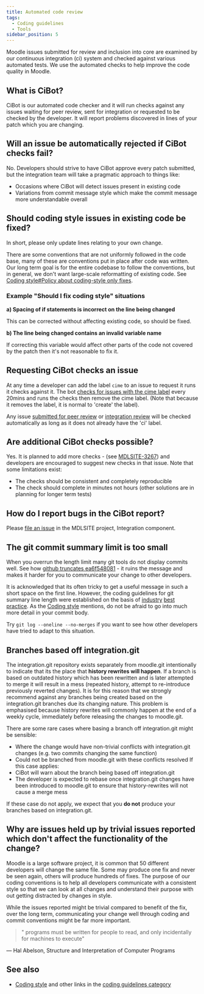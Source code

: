 ```yaml
---
title: Automated code review
tags:
  - Coding guidelines
  - Tools
sidebar_position: 5
---
```

Moodle issues submitted for review and inclusion into core are examined by our continuous integration (ci) system and checked against various automated tests. We use the automated checks to help improve the code quality in Moodle.

## What is CiBot?

CiBot is our automated code checker and it will run checks against any issues waiting for peer review, sent for integration or requested to be checked by the developer. It will report problems discovered in lines of your patch which you are changing.

## Will an issue be automatically rejected if CiBot checks fail?

No. Developers should strive to have CiBot approve every patch submitted, but the integration team will take a pragmatic approach to things like:

- Occasions where CiBot will detect issues present in existing code
- Variations from commit message style which make the commit message more understandable overall

## Should coding style issues in existing code be fixed?

In short, please only update lines relating to your own change.

There are some conventions that are not uniformly followed in the code base, many of these are conventions put in place after code was written. Our long term goal is for the entire codebase to follow the conventions, but in general, we don't want large-scale reformatting of existing code. See [Coding style#Policy about coding-style only fixes](/general/development/policies/codingstyle#policy-about-coding-style-only-fixes).

### Example "Should I fix coding style" situations

**a) Spacing of if statements is incorrect on the line being changed**

This can be corrected without affecting existing code, so should be fixed.

**b) The line being changed contains an invalid variable name**

If correcting this variable would affect other parts of the code not covered by the patch then it's not reasonable to fix it.

## Requesting CiBot checks an issue

At any time a developer can add the label `cime` to an issue to request it runs it checks against it. The bot [checks for issues with the cime label](https://github.com/moodlehq/moodle-local_ci/blob/master/tracker_automations/bulk_precheck_issues/criteria/developer_request/query.sh) every 20mins and runs the checks then remove the cime label. (Note that because it removes the label, it is normal to 'create' the label).

Any issue [submitted for peer review](https://github.com/moodlehq/moodle-local_ci/blob/master/tracker_automations/bulk_precheck_issues/criteria/awaiting_peer_review/query.sh) or [integration review](https://github.com/moodlehq/moodle-local_ci/blob/master/tracker_automations/bulk_precheck_issues/criteria/awaiting_integration/query.sh) will be checked automatically as long as it does not already have the 'ci'  label.

## Are additional CiBot checks possible?

Yes. It is planned to add more checks - (see [MDLSITE-3267](https://tracker.moodle.org/browse/MDLSITE-3267)) and developers are encouraged to suggest new checks in that issue. Note that some limitations exist:

- The checks should be consistent and completely reproducible
- The check should complete in minutes not hours (other solutions are in planning for longer term tests)

## How do I report bugs in the CiBot report?

Please [file an issue](https://tracker.moodle.org/secure/CreateIssueDetails!init.jspa?pid=10020&issuetype=1&components=12431&summary=Problem%20with%20CiBot%20results%20on%20MDL-XXXXX) in the MDLSITE project, Integration component.

## The git commit summary  limit is too small

When you overrun the length limit many git tools do not display commits well. See how [github truncates ea6f548081](https://github.com/moodle/moodle/commits/ea6f5480818c31763f91a90a0cafb6a63ca18117) - it ruins the message and makes it harder for you to communicate your change to other developers.

It is acknowledged that its often tricky to get a useful message in such a short space on the first line. However, the coding guidelines for git summary line length were established on the basis of [industry](https://github.com/blog/926-shiny-new-commit-styles) [best](http://git.kernel.org/cgit/linux/kernel/git/torvalds/linux.git/tree/Documentation/SubmittingPatches?id=aad7fb916a10f1065ad23de0c80a4a04bcba8437#n594) [practice](http://stackoverflow.com/questions/2290016/git-commit-messages-50-72-formatting). As the [Coding style](/general/development/policies/codingstyle#git-commits) mentions, do not be afraid to go into much more detail in your commit body.

Try `git log --oneline --no-merges` if you want to see how other developers have tried to adapt to this situation.

## Branches based off integration.git

The integration.git repository exists separately from moodle.git intentionally to indicate that its the place that **history rewrites will happen**. If a branch is based on outdated history which has been rewritten and is later attempted to merge it will result in a  mess (repeated history, attempt to re-introduce previously reverted changes). It is for this reason that we strongly recommend against any branches being created based on the integration.git branches due its changing nature. This problem is emphasised because history rewrites will commonly happen at the end of a weekly cycle, immediately before releasing the changes to moodle.git.

There are some rare cases where basing a branch off integration.git might be sensible:

- Where the change would have non-trivial conflicts with integration.git changes (e.g. two commits changing the same function)
- Could not be branched from moodle.git with these conflicts resolved
If this case applies:
- CiBot will warn about the branch being based off integration.git
- The developer is expected to rebase once integration.git changes have been introduced to moodle.git to ensure that history-rewrites will not cause a merge mess

If these case do not apply, we expect that you **do not** produce your branches based on integration.git.

## Why are issues held up by trivial issues reported which don't affect the functionality of the change?

Moodle is a large software project, it is common that 50 different developers will change the same file. Some may produce one fix and never be seen again, others will produce hundreds of fixes. The purpose of our coding conventions is to help all developers communicate with a consistent style so that we can look at all changes and understand their purpose with out getting distracted by changes in style.

While the issues reported might be trivial compared to benefit of the fix, over the long term, communicating your change well through coding and commit conventions might be far more important.

>" programs must be written for people to read, and only incidentally for machines to execute"

― Hal Abelson, Structure and Interpretation of Computer Programs

## See also

- [Coding style](/general/development/policies/codingstyle) and other links in the [coding guidelines category](https://docs.moodle.org/Category/Coding_guidelines)
